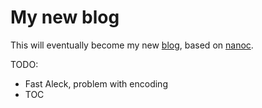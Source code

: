 # My new blog

This will eventually become my new [blog](http://reganmian.net/blog), based on [nanoc](http://nanoc.ws).

TODO: 
- Fast Aleck, problem with encoding
- TOC
